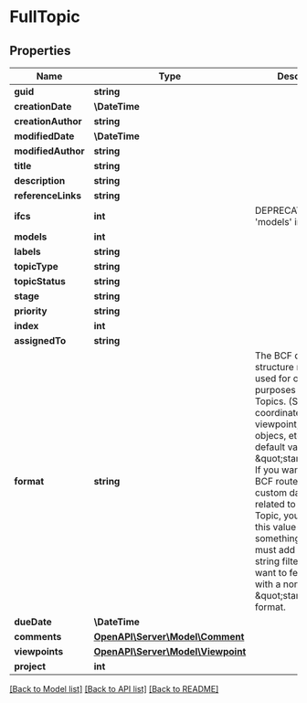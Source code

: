 # FullTopic

## Properties
Name | Type | Description | Notes
------------ | ------------- | ------------- | -------------
**guid** | **string** |  | [optional] 
**creationDate** | **\DateTime** |  | [optional] 
**creationAuthor** | **string** |  | [optional] 
**modifiedDate** | **\DateTime** |  | [readonly] 
**modifiedAuthor** | **string** |  | [optional] 
**title** | **string** |  | 
**description** | **string** |  | [optional] 
**referenceLinks** | **string** |  | [optional] 
**ifcs** | **int** | DEPRECATED: Use &#39;models&#39; instead | [optional] 
**models** | **int** |  | [optional] 
**labels** | **string** |  | [optional] 
**topicType** | **string** |  | [optional] 
**topicStatus** | **string** |  | [optional] 
**stage** | **string** |  | [optional] 
**priority** | **string** |  | [optional] 
**index** | **int** |  | [optional] 
**assignedTo** | **string** |  | [optional] 
**format** | **string** | The BCF data structure may be used for other purposes than BCF Topics. (Storing coordinates, a viewpoint, a list of objecs, etc)         The default value is \&quot;standard\&quot;.         If you want to use the BCF routes to store custom data not related to a BCF Topic, you must set this value to something else.         You must add a query string filter if you want to fetch topics with a non \&quot;standard\&quot; format. | [optional] 
**dueDate** | **\DateTime** |  | [optional] 
**comments** | [**OpenAPI\Server\Model\Comment**](Comment.md) |  | [optional] 
**viewpoints** | [**OpenAPI\Server\Model\Viewpoint**](Viewpoint.md) |  | [optional] 
**project** | **int** |  | 

[[Back to Model list]](../README.md#documentation-for-models) [[Back to API list]](../README.md#documentation-for-api-endpoints) [[Back to README]](../README.md)


